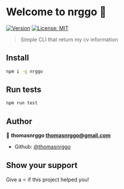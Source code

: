 # Welcome to nrggo 👋
[![Version](https://img.shields.io/npm/v/nrggo.svg)](https://www.npmjs.com/package/nrggo)
[![License: MIT](https://img.shields.io/badge/License-MIT-yellow.svg)](#)

> Simple CLI that return my cv information

## Install

```sh
npm i -g nrggo
```

## Run tests

```sh
npm run test
```

## Author

👤 **thomasnrggo <thomasnrggo@gmail.com>**

* Github: [@thomasnrggo](https://github.com/thomasnrggo)

## Show your support

Give a ⭐️ if this project helped you!
